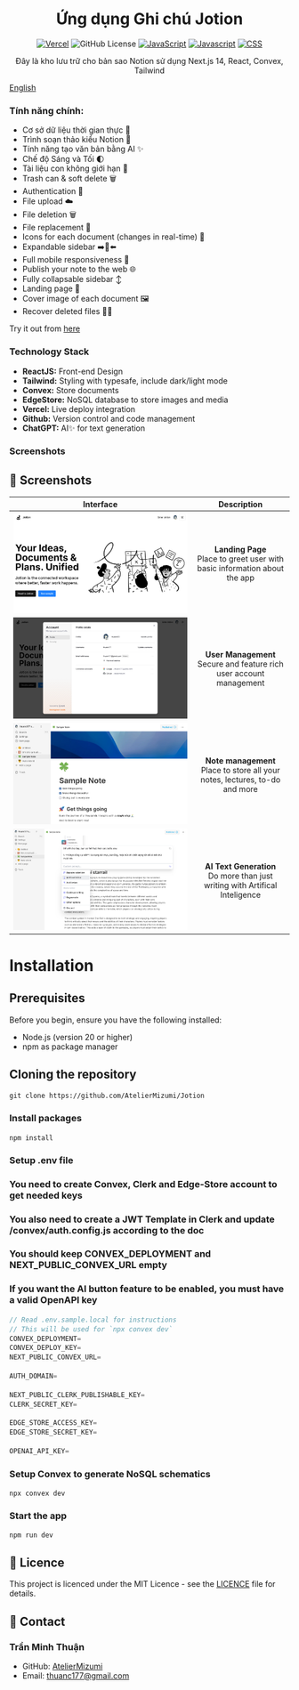 <div align=center>

# Ứng dụng Ghi chú Jotion

[![Vercel](https://therealsujitk-vercel-badge.vercel.app/?app=jotion-steel)](https://jotion-steel.vercel.app)
![GitHub License](https://img.shields.io/github/license/AtelierMizumi/Jotion)
[![JavaScript](https://img.shields.io/badge/Typescript-95.7%25-blue)](https://github.com/AtelierMizumi/Jotion)
[![Javascript](https://img.shields.io/badge/Javascript-3%25-yellow)](https://github.com/AtelierMizumi/Jotion)
[![CSS](https://img.shields.io/badge/CSS-1.3%25-purple)](https://github.com/AtelierMizumi/Jotion)

Đây là kho lưu trữ cho bản sao Notion sử dụng Next.js 14, React, Convex, Tailwind

</div>

[English](README.md)

### Tính năng chính:

- Cơ sở dữ liệu thời gian thực 🔗
- Trình soạn thảo kiểu Notion 📝
- Tính năng tạo văn bản bằng AI ✨
- Chế độ Sáng và Tối 🌓
- Tài liệu con không giới hạn 🌲
- Trash can & soft delete 🗑️
- Authentication 🔐
- File upload ☁️
- File deletion 🗑️
- File replacement 🔧
- Icons for each document (changes in real-time) 🌠
- Expandable sidebar ➡️🔀⬅️
- Full mobile responsiveness 📱
- Publish your note to the web 🌐
- Fully collapsable sidebar ↕️
- Landing page 🛬
- Cover image of each document 🖼️
- Recover deleted files 🔄📄

Try it out from [here](https://jotion-stell.vercel.app)

### Technology Stack

- **ReactJS:** Front-end Design
- **Tailwind:** Styling with typesafe, include dark/light mode
- **Convex:** Store documents
- **EdgeStore:** NoSQL database to store images and media
- **Vercel:** Live deploy integration
- **Github:** Version control and code management
- **ChatGPT:** AI✨ for text generation

### Screenshots

## 📸 Screenshots

<div align="center">

| Interface | Description |
|:-:|:-:|
| ![Landing Page](screenshots/preview-1.png) | **Landing Page**<br/>Place to greet user with basic information about the app |
| ![User Management](screenshots/preview-2.png) | **User Management**<br/>Secure and feature rich user account management |
| ![Note Management](screenshots/preview-3.png) | **Note management**<br/>Place to store all your notes, lectures, to-do and more |
| ![AI Text Generation](screenshots/preview-4.png) | **AI Text Generation**<br/>Do more than just writing with Artifical Inteligence |

</div>

# Installation

## Prerequisites

Before you begin, ensure you have the following installed:

- Node.js (version 20 or higher)
- npm as package manager

## Cloning the repository

```shell
git clone https://github.com/AtelierMizumi/Jotion
```

### Install packages

```shell
npm install
```

### Setup .env file

### You need to create Convex, Clerk and Edge-Store account to get needed keys

### You also need to create a JWT Template in Clerk and update /convex/auth.config.js according to the doc

### You should keep CONVEX_DEPLOYMENT and NEXT_PUBLIC_CONVEX_URL empty

### If you want the AI button feature to be enabled, you must have a valid OpenAPI key

```js
// Read .env.sample.local for instructions
// This will be used for `npx convex dev`
CONVEX_DEPLOYMENT=
CONVEX_DEPLOY_KEY=
NEXT_PUBLIC_CONVEX_URL=

AUTH_DOMAIN=

NEXT_PUBLIC_CLERK_PUBLISHABLE_KEY=
CLERK_SECRET_KEY=

EDGE_STORE_ACCESS_KEY=
EDGE_STORE_SECRET_KEY=

OPENAI_API_KEY=
```

### Setup Convex to generate NoSQL schematics

```shell
npx convex dev
```

### Start the app

```shell
npm run dev
```

## 📄 Licence

This project is licenced under the MIT Licence - see the [LICENCE](LICENSE) file for details.

## 👥 Contact

### Trần Minh Thuận

- GitHub: [AtelierMizumi](https://github.com/AtelierMizumi)
- Email: [thuanc177@gmail.com](https://mail.google.com/mail/?view=cm&fs=1&to=someone@example.com&su=SUBJECT&body=BODY&bcc=thuanc177@gmail.com)
